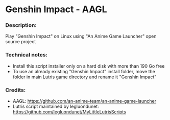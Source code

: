 # Genshin Impact - AAGL
### Description:
Play "Genshin Impact" on Linux using "An Anime Game Launcher" open source project
### Technical notes:
- Install this script installer only on a hard disk with more than 190 Go free
- To use an already existing "Genshin Impact" install folder, move the folder in main Lutris game directory and rename it "Genshin Impact"
### Credits:
- AAGL: https://github.com/an-anime-team/an-anime-game-launcher
- Lutris script maintained by legluondunet: https://github.com/legluondunet/MyLittleLutrisScripts

